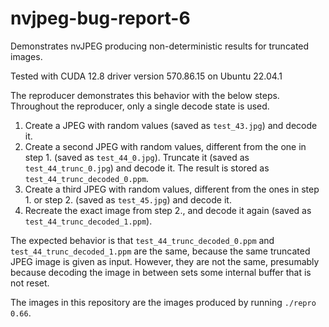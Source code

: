 # nvjpeg-bug-report-6

Demonstrates nvJPEG producing non-deterministic results for truncated images.

Tested with CUDA 12.8 driver version 570.86.15 on Ubuntu 22.04.1

The reproducer demonstrates this behavior with the below steps. Throughout the reproducer, only a single decode state is used.
1. Create a JPEG with random values (saved as `test_43.jpg`) and decode it.
2. Create a second JPEG with random values, different from the one in step 1. (saved as `test_44_0.jpg`). Truncate it (saved as `test_44_trunc_0.jpg`) and decode it. The result is stored as `test_44_trunc_decoded_0.ppm`.
3. Create a third JPEG with random values, different from the ones in step 1. or step 2. (saved as `test_45.jpg`) and decode it.
4. Recreate the exact image from step 2., and decode it again (saved as `test_44_trunc_decoded_1.ppm`).

The expected behavior is that `test_44_trunc_decoded_0.ppm` and `test_44_trunc_decoded_1.ppm` are the same, because the same truncated JPEG image is given as input. However, they are not the same, presumably because decoding the image in between sets some internal buffer that is not reset.

The images in this repository are the images produced by running `./repro 0.66`.
